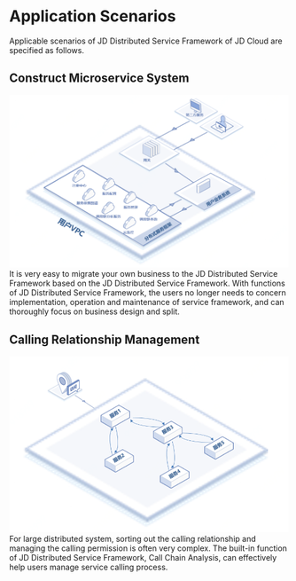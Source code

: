# Application Scenarios

Applicable scenarios of JD Distributed Service Framework of JD Cloud are specified as follows.


## Construct Microservice System
![](../../../../image/Internet-Middleware/JD-Distributed-Service-Framework/struct-gjfwxt.png)
It is very easy to migrate your own business to the JD Distributed Service Framework based on the JD Distributed Service Framework. With functions of JD Distributed Service Framework, the users no longer needs to concern implementation, operation and maintenance of service framework, and can thoroughly focus on business design and split.
 


## Calling Relationship Management
![](../../../../image/Internet-Middleware/JD-Distributed-Service-Framework/struct-dygxgl.png)
For large distributed system, sorting out the calling relationship and managing the calling permission is often very complex. The built-in function of JD Distributed Service Framework, Call Chain Analysis, can effectively help users manage service calling process.


